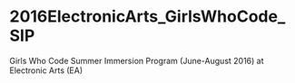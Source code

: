 # 2016ElectronicArts_GirlsWhoCode_SIP
Girls Who Code Summer Immersion Program (June-August 2016) at Electronic Arts (EA)
